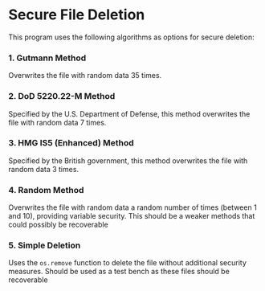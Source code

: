 # Secure File Deletion

This program uses the following algorithms as options for secure deletion:

### 1. Gutmann Method

Overwrites the file with random data 35 times.

### 2. DoD 5220.22-M Method

Specified by the U.S. Department of Defense, this method overwrites the file with random data 7 times.

### 3. HMG IS5 (Enhanced) Method

Specified by the British government, this method overwrites the file with random data 3 times.

### 4. Random Method

Overwrites the file with random data a random number of times (between 1 and 10), providing variable security. This should be a weaker methods that could possibly be recoverable

### 5. Simple Deletion

Uses the `os.remove` function to delete the file without additional security measures. Should be used as a test bench as these files should be recoverable
